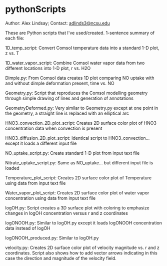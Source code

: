 # pythonScripts

Author: Alex Lindsay;
Contact: adlinds3@ncsu.edu

These are Python scripts that I've used/created. 1-sentence summary of each file:

1D\_temp_script: Convert Comsol temperature data into a standard 1-D plot, z vs. T

1D\_water\_vapor_script: Combine Comsol water vapor data from two different locations 
into 1-D plot, r vs. H2O

Dimple.py: From Comsol data creates 1D plot comparing NO uptake with and without dimple
deformation present, time vs. NO

Geometry.py: Script that reproduces the Comsol modelling geometry through simple drawing
of lines and generation of annotations

GeometryDeformed.py: Very similar to Geometry.py except at one point in the geometry,
a straight line is replaced with an elliptical arc

HNO3\_convection\_2D\_plot_script: Creates 2D surface color plot of HNO3 concentration
data when convection is present

HNO3\_diffusion\_2D\_plot_script: Identical script to HNO3\_convection... except it
loads a different input file

NO\_uptake\_script.py: Create standard 1-D plot from input text file

Nitrate\_uptake\_script.py: Same as NO\_uptake... but different input file is loaded

Temperature\_plot\_script: Creates 2D surface color plot of Temperature using data
from input text file

Water\_vapor\_plot\_script: Creates 2D surface color plot of water vapor concentration
using data from input text file

logOH.py: Script creates a 3D surface plot with coloring to emphasize changes in logOH
concentration versus r and z coordinates

logONOOH.py: Similar to logOH.py except it loads logONOOH concentration data instead
of logOH

logONOOH_produced.py: Similar to logOH.py 

velocity.py: Creates 2D surface color plot of velocity magnitude vs. r and z coordinates.
Script also shows how to add vector arrows indicating in this case the direction and
magnitude of the velocity field.

